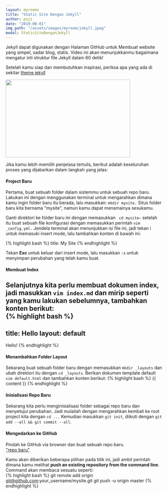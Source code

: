 ```yaml
---
layout: myrooms
title: "Static Site Dengan Jekyll" 
author: puji
date: "2019-08-01"
img_path: "/assets/images/myroom/jekyll.jpeg"
modal: StaticSiteDenganJekyll
---  
```


Jekyll dapat digunakan dengan Halaman GitHub untuk Membuat website yang simpel, sadar blog, statis. Video ini akan menunjukkanmu bagaimana mengatur inti struktur file Jekyll dalam 60 detik!

Setelah kamu siap dan membutuhkan inspirasi, periksa apa yang ada di sekitar [theme jekyll](https://themeforest.net/category/static-site-generators/jekyll "theme Jekyll pada Envato Market.")  

<p><a href="https://webdesign.tutsplus.com/id/tutorials/setting-up-jekyll-for-github-pages-in-60-seconds--cms-27256?wvideo=tay1wevbho">
<img src="https://embedwistia-a.akamaihd.net/deliveries/ab11c87cf0cda4aa20a2510aaa6b14c8b6e6ef6d.jpg?image_play_button_size=2x&amp;image_crop_resized=960x600&amp;image_play_button=1&amp;image_play_button_color=4cc1bee0" width="400" height="250" style="width: 400px; height: 250px;"></a>
</p>  

Jika kamu lebih memilih penjelasa tertulis, berikut adalah keseluruhan proses yang dijabarkan dalam langkah yang jelas:  

#### Project Baru  

Pertama, buat sebuah folder dalam sistemmu untuk sebuah repo baru. Lakukan ini dengan menggunakan terminal untuk mengarahkan dimana kamu ingin folder baru itu berada, lalu masukkan: ```mkdir mysite.``` Situs folder baru kita bernama "mysite", namun kamu dapat menamainya sesukamu.

Ganti direktori ke folder baru ini dengan memasukkan ``` cd mysite–``` setelah itu buat sebuah file konfigurasi dengan memasukkan perintah ```vim _config.yml.``` Jendela terminal akan menunjukkan isi file ini, jadi tekan i untuk memasuki insert mode, lalu tambahkan konten di bawah ini:  

{% highlight bash %}
title: My Site
{% endhighlight %}  

Tekan **Esc** untuk keluar dari insert mode, lalu masukkan ```:x``` untuk menyimpan perubahan yang telah kamu buat.  

#### Membuat Index  

Selanjutnya kita perlu membuat dokumen index, jadi masukkan ```vim index.md``` dan mirip seperti yang kamu lakukan sebelumnya, tambahkan konten berikut:  
{% highlight bash %}
---
title: Hello
layout: default
---
 
Hello!
{% endhighlight %}  

#### Menambahkan Folder Layout  

Sekarang buat sebuah folder baru dengan memasukkan ```mkdir _layouts``` dan ubah direktori itu dengan ```cd _layouts```. Berikan dokumen template default ```vim default.html``` dan tambahkan konten berikut: 
{% highlight bash %}
&#123;&#123; content &#125;&#125; 
{% endhighlight %}  

#### Inisialisasi Repo Baru  

Sekarang kita perlu menginisialisasi folder sebagai repo baru dan menyetujui perubahan. Jadi mulailah dengan mengarahkan kembali ke root project kita dengan ```cd ...``` Kemudian masukkan ```git init```, diikuti dengan ```git add --all && git commit --all```.  

#### Mengedarkan ke GitHub  

Pindah ke GitHub via browser dan buat sebuah repo baru.  
["repo baru"](https://cms-assets.tutsplus.com/uploads/users/30/posts/27256/image/new.png)  

Kamu akan diberikan beberapa pilihan pada titik ini, jadi ambil perintah dimana kamu melihat **push an existing repository from the command line**. Command akan membaca sesuatu seperti:  
{% highlight bash %}
git remote add origin git@github.com:your_username/mysite.git
git push -u origin master
{% endhighlight %}




